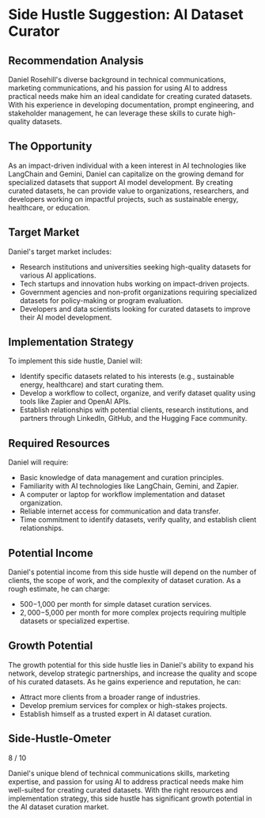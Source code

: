 # Side Hustle Suggestion: AI Dataset Curator

## Recommendation Analysis
Daniel Rosehill's diverse background in technical communications, marketing communications, and his passion for using AI to address practical needs make him an ideal candidate for creating curated datasets. With his experience in developing documentation, prompt engineering, and stakeholder management, he can leverage these skills to curate high-quality datasets.

## The Opportunity
As an impact-driven individual with a keen interest in AI technologies like LangChain and Gemini, Daniel can capitalize on the growing demand for specialized datasets that support AI model development. By creating curated datasets, he can provide value to organizations, researchers, and developers working on impactful projects, such as sustainable energy, healthcare, or education.

## Target Market
Daniel's target market includes:

* Research institutions and universities seeking high-quality datasets for various AI applications.
* Tech startups and innovation hubs working on impact-driven projects.
* Government agencies and non-profit organizations requiring specialized datasets for policy-making or program evaluation.
* Developers and data scientists looking for curated datasets to improve their AI model development.

## Implementation Strategy
To implement this side hustle, Daniel will:

* Identify specific datasets related to his interests (e.g., sustainable energy, healthcare) and start curating them.
* Develop a workflow to collect, organize, and verify dataset quality using tools like Zapier and OpenAI APIs.
* Establish relationships with potential clients, research institutions, and partners through LinkedIn, GitHub, and the Hugging Face community.

## Required Resources
Daniel will require:

* Basic knowledge of data management and curation principles.
* Familiarity with AI technologies like LangChain, Gemini, and Zapier.
* A computer or laptop for workflow implementation and dataset organization.
* Reliable internet access for communication and data transfer.
* Time commitment to identify datasets, verify quality, and establish client relationships.

## Potential Income
Daniel's potential income from this side hustle will depend on the number of clients, the scope of work, and the complexity of dataset curation. As a rough estimate, he can charge:

* $500-$1,000 per month for simple dataset curation services.
* $2,000-$5,000 per month for more complex projects requiring multiple datasets or specialized expertise.

## Growth Potential
The growth potential for this side hustle lies in Daniel's ability to expand his network, develop strategic partnerships, and increase the quality and scope of his curated datasets. As he gains experience and reputation, he can:

* Attract more clients from a broader range of industries.
* Develop premium services for complex or high-stakes projects.
* Establish himself as a trusted expert in AI dataset curation.

## Side-Hustle-Ometer
8 / 10

Daniel's unique blend of technical communications skills, marketing expertise, and passion for using AI to address practical needs make him well-suited for creating curated datasets. With the right resources and implementation strategy, this side hustle has significant growth potential in the AI dataset curation market.